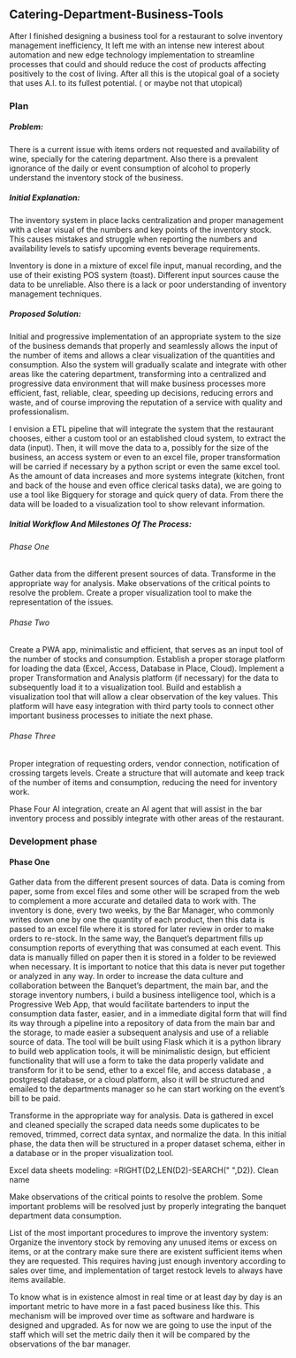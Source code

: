 ## Catering-Department-Business-Tools

After I finished designing a business tool for a restaurant to solve inventory management inefficiency, It left me with an intense new interest about automation and new edge technology implementation to streamline processes that could and should reduce the cost of products affecting positively to the cost of living. After all this is the utopical goal of a society that uses A.I. to its fullest potential. ( or maybe not that utopical)


###  Plan

##### Problem:
There is a current issue with items orders not requested and availability of wine, specially for the catering department. Also there is a prevalent ignorance of the daily or event consumption of alcohol to properly understand the inventory stock of the business.

##### Initial Explanation:
The inventory system in place lacks centralization and proper management with a clear visual of the numbers and key points of the inventory stock. This causes mistakes and struggle when reporting the numbers and availability levels to satisfy upcoming events beverage requirements.

Inventory is done in a mixture of excel file input, manual recording, and the use of their existing POS system (toast). Different input sources cause the data to be unreliable. Also there is a lack or poor understanding of inventory management techniques.

##### Proposed Solution:
Initial and progressive implementation of an appropriate system to the size of the business demands that properly and seamlessly allows the input of the number of items and allows a clear visualization of the quantities and consumption. Also the system will gradually scalate and integrate with other areas like the catering department, transforming into a centralized and progressive data environment that will make business processes more efficient, fast, reliable, clear, speeding up decisions, reducing errors and waste, and of course improving the reputation of a service with quality and professionalism.

I envision a ETL pipeline that will integrate the system that the restaurant chooses, either a custom tool or an established cloud system, to extract the data (input). Then, it will move the data to a, possibly for the size of the business, an access system or even to an excel file, proper transformation will be carried if necessary by a python script or even the same excel tool. As the amount of data increases and more systems integrate (kitchen, front and back of the house and even office clerical tasks data), we are going to use a tool like Bigquery for storage and quick query of data. From there the data will be loaded to a visualization tool to show relevant information.



##### Initial Workflow And Milestones Of The Process:

###### Phase One
Gather data from the different present sources of data.
Transforme in the appropriate way for analysis.
Make observations of the critical points to resolve the problem.
Create a proper visualization tool to make the representation of the issues.



###### Phase Two
Create a PWA app, minimalistic and efficient, that serves as an input tool of the number of stocks and consumption.
Establish a proper storage platform for loading the data (Excel, Access, Database in Place, Cloud).
Implement a proper Transformation and Analysis platform (if necessary) for the data to subsequently load it to a visualization tool.
Build and establish a visualization tool that will allow a clear observation of the key values. This platform will have easy integration with third party tools to connect other important business processes to initiate the next phase.


###### Phase Three
Proper integration of requesting orders, vendor connection, notification of crossing targets levels. Create a structure that will automate and keep track of the number of items and consumption, reducing the need for inventory work.


Phase Four
AI integration, create an AI agent that will assist in the bar inventory process and possibly integrate with other areas of the restaurant.



###  Development phase

#### Phase One
Gather data from the different present sources of data.
Data is coming from paper, some from excel files and some other will be scraped from the web to complement a more accurate and detailed data to work with.
The inventory is done, every two weeks, by the Bar Manager, who commonly writes down one by one the quantity of each product, then this data is passed to an excel file where it is stored for later review in order to make orders to re-stock.
In the same way, the Banquet’s department fills up consumption reports of everything that was consumed at each event. This data is manually filled on paper then it is stored in a folder to be reviewed when necessary. It is important to notice that this data is never put together or analyzed in any way.
In order to increase the data culture and collaboration between the Banquet’s department, the main bar, and the storage inventory numbers, i build a business intelligence tool, which is a Progressive Web App, that would facilitate bartenders to input the consumption data faster, easier, and in a immediate digital form that will find its way through a pipeline into a repository of data from the main bar and the storage, to made easier a subsequent analysis and use of a reliable source of data.
The tool will be built using Flask which it is a python library to build web application tools, it will be minimalistic design, but efficient functionality that will use a form to take the data properly validate and transform for it to be send, ether to a excel file, and access database , a postgresql database, or a cloud platform, also it will be structured and emailed to the departments manager so he can start working on the event’s bill to be paid.


Transforme in the appropriate way for analysis.
Data is gathered in excel and cleaned specially the scraped data needs some duplicates to be removed, trimmed, correct data syntax, and normalize the data.
In this initial phase, the data then will be structured in a proper dataset schema, either in a database or in the proper visualization tool.

Excel data sheets modeling:
=RIGHT(D2,LEN(D2)-SEARCH(" ",D2)). Clean name

Make observations of the critical points to resolve the problem.
Some important problems will be resolved just by properly integrating the banquet department data consumption.

List of the most important procedures to improve the inventory system:
Organize the inventory stock by removing any unused items or excess on items, or at the contrary make sure there are existent sufficient items when they are requested. This requires having just enough inventory according to sales over time, and implementation of target restock levels to always have items available.

To know what is in existence almost in real time or at least day by day is an important metric to have more in a fast paced business like this. This mechanism will be improved over time as software and hardware is designed and upgraded. As for now we are going to use the input of the staff which will set the metric daily then it will be compared by the observations of the bar manager.
